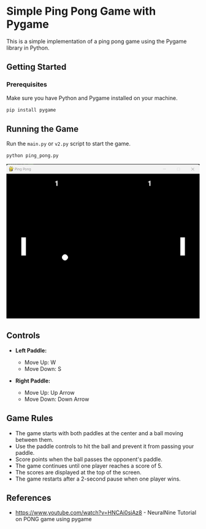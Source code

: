 # Simple Ping Pong Game with Pygame

This is a simple implementation of a ping pong game using the Pygame library in Python.

## Getting Started

### Prerequisites

Make sure you have Python and Pygame installed on your machine.

```bash
pip install pygame
```

## Running the Game
Run the `main.py` or `v2.py` script to start the game.

```cmd
python ping_pong.py
```

![In-game footage](image.png)

## Controls
- **Left Paddle:**
    - Move Up: W
    - Move Down: S

- **Right Paddle:**
    - Move Up: Up Arrow
    - Move Down: Down Arrow

## Game Rules
- The game starts with both paddles at the center and a ball moving between them.
- Use the paddle controls to hit the ball and prevent it from passing your paddle.
- Score points when the ball passes the opponent's paddle.
- The game continues until one player reaches a score of 5.
- The scores are displayed at the top of the screen.
- The game restarts after a 2-second pause when one player wins.

## References
- https://www.youtube.com/watch?v=HNCAi0sjAz8 - NeuralNine Tutorial on PONG game using pygame